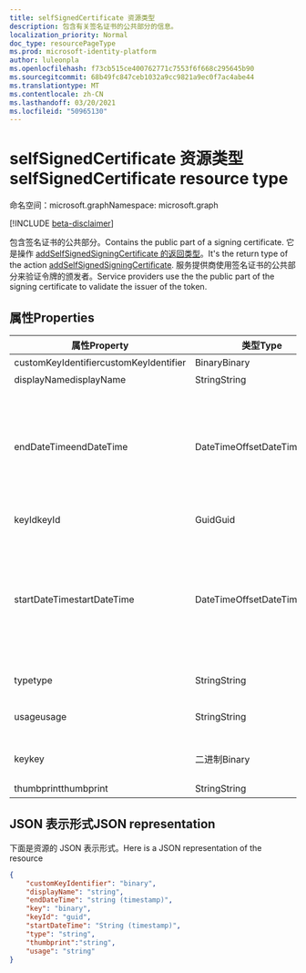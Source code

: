 ```yaml
---
title: selfSignedCertificate 资源类型
description: 包含有关签名证书的公共部分的信息。
localization_priority: Normal
doc_type: resourcePageType
ms.prod: microsoft-identity-platform
author: luleonpla
ms.openlocfilehash: f73cb515ce400762771c7553f6f668c295645b90
ms.sourcegitcommit: 68b49fc847ceb1032a9cc9821a9ec0f7ac4abe44
ms.translationtype: MT
ms.contentlocale: zh-CN
ms.lasthandoff: 03/20/2021
ms.locfileid: "50965130"
---
```

# <a name="selfsignedcertificate-resource-type"></a><span data-ttu-id="18c61-103">selfSignedCertificate 资源类型</span><span class="sxs-lookup"><span data-stu-id="18c61-103">selfSignedCertificate resource type</span></span>

<span data-ttu-id="18c61-104">命名空间：microsoft.graph</span><span class="sxs-lookup"><span data-stu-id="18c61-104">Namespace: microsoft.graph</span></span>

[!INCLUDE [beta-disclaimer](../../includes/beta-disclaimer.md)]

<span data-ttu-id="18c61-105">包含签名证书的公共部分。</span><span class="sxs-lookup"><span data-stu-id="18c61-105">Contains the public part of a signing certificate.</span></span> <span data-ttu-id="18c61-106">它是操作 [addSelfSignedSigningCertificate 的返回类型](../api/serviceprincipal-addtokensigningcertificate.md)。</span><span class="sxs-lookup"><span data-stu-id="18c61-106">It's the return type of the action [addSelfSignedSigningCertificate](../api/serviceprincipal-addtokensigningcertificate.md).</span></span> <span data-ttu-id="18c61-107">服务提供商使用签名证书的公共部分来验证令牌的颁发者。</span><span class="sxs-lookup"><span data-stu-id="18c61-107">Service providers use the the public part of the signing certificate to validate the issuer of the token.</span></span>

## <a name="properties"></a><span data-ttu-id="18c61-108">属性</span><span class="sxs-lookup"><span data-stu-id="18c61-108">Properties</span></span>
<span data-ttu-id="18c61-109">属性</span><span class="sxs-lookup"><span data-stu-id="18c61-109">Property</span></span>|<span data-ttu-id="18c61-110">类型</span><span class="sxs-lookup"><span data-stu-id="18c61-110">Type</span></span>|<span data-ttu-id="18c61-111">说明</span><span class="sxs-lookup"><span data-stu-id="18c61-111">Description</span></span>
----|--|---
|<span data-ttu-id="18c61-112">customKeyIdentifier</span><span class="sxs-lookup"><span data-stu-id="18c61-112">customKeyIdentifier</span></span>|<span data-ttu-id="18c61-113">Binary</span><span class="sxs-lookup"><span data-stu-id="18c61-113">Binary</span></span>| <span data-ttu-id="18c61-114">自定义密钥标识符</span><span class="sxs-lookup"><span data-stu-id="18c61-114">Custom key identifier</span></span> |
| <span data-ttu-id="18c61-115">displayName</span><span class="sxs-lookup"><span data-stu-id="18c61-115">displayName</span></span> | <span data-ttu-id="18c61-116">String</span><span class="sxs-lookup"><span data-stu-id="18c61-116">String</span></span> | <span data-ttu-id="18c61-117">密钥的友好名称。</span><span class="sxs-lookup"><span data-stu-id="18c61-117">The friendly name for the key.</span></span> |
|<span data-ttu-id="18c61-118">endDateTime</span><span class="sxs-lookup"><span data-stu-id="18c61-118">endDateTime</span></span>|<span data-ttu-id="18c61-119">DateTimeOffset</span><span class="sxs-lookup"><span data-stu-id="18c61-119">DateTimeOffset</span></span>|<span data-ttu-id="18c61-120">凭据过期的日期和时间。时间戳类型表示使用 ISO 8601 格式的日期和时间信息，并且始终采用 UTC 时间。</span><span class="sxs-lookup"><span data-stu-id="18c61-120">The date and time at which the credential expires.The Timestamp type represents date and time information using ISO 8601 format and is always in UTC time.</span></span> <span data-ttu-id="18c61-121">例如，2014 年 1 月 1 日午夜 UTC 如下所示："2014-01-01T00：00：00Z"。</span><span class="sxs-lookup"><span data-stu-id="18c61-121">For example, midnight UTC on Jan 1, 2014 would look like this: "2014-01-01T00:00:00Z".</span></span> |
|<span data-ttu-id="18c61-122">keyId</span><span class="sxs-lookup"><span data-stu-id="18c61-122">keyId</span></span>|<span data-ttu-id="18c61-123">Guid</span><span class="sxs-lookup"><span data-stu-id="18c61-123">Guid</span></span>|<span data-ttu-id="18c61-124">该密钥 (GUID) 标识符。</span><span class="sxs-lookup"><span data-stu-id="18c61-124">The unique identifier (GUID) for the key.</span></span>|
|<span data-ttu-id="18c61-125">startDateTime</span><span class="sxs-lookup"><span data-stu-id="18c61-125">startDateTime</span></span>|<span data-ttu-id="18c61-126">DateTimeOffset</span><span class="sxs-lookup"><span data-stu-id="18c61-126">DateTimeOffset</span></span>|<span data-ttu-id="18c61-127">凭据生效的日期和时间。时间戳类型表示使用 ISO 8601 格式的日期和时间信息，并且始终采用 UTC 时间。</span><span class="sxs-lookup"><span data-stu-id="18c61-127">The date and time at which the credential becomes valid.The Timestamp type represents date and time information using ISO 8601 format and is always in UTC time.</span></span> <span data-ttu-id="18c61-128">例如，2014 年 1 月 1 日午夜 UTC 如下所示："2014-01-01T00：00：00Z"。</span><span class="sxs-lookup"><span data-stu-id="18c61-128">For example, midnight UTC on Jan 1, 2014 would look like this: "2014-01-01T00:00:00Z".</span></span> |
|<span data-ttu-id="18c61-129">type</span><span class="sxs-lookup"><span data-stu-id="18c61-129">type</span></span>|<span data-ttu-id="18c61-130">String</span><span class="sxs-lookup"><span data-stu-id="18c61-130">String</span></span>|<span data-ttu-id="18c61-131">密钥凭据的类型。</span><span class="sxs-lookup"><span data-stu-id="18c61-131">The type of key credential.</span></span> <span data-ttu-id="18c61-132">"AsymmetricX509Cert"。</span><span class="sxs-lookup"><span data-stu-id="18c61-132">"AsymmetricX509Cert".</span></span>|
|<span data-ttu-id="18c61-133">usage</span><span class="sxs-lookup"><span data-stu-id="18c61-133">usage</span></span>|<span data-ttu-id="18c61-134">String</span><span class="sxs-lookup"><span data-stu-id="18c61-134">String</span></span>|<span data-ttu-id="18c61-135">一个描述密钥的用途的字符串。</span><span class="sxs-lookup"><span data-stu-id="18c61-135">A string that describes the purpose for which the key can be used.</span></span> <span data-ttu-id="18c61-136">例如，"Verify"。</span><span class="sxs-lookup"><span data-stu-id="18c61-136">For example, "Verify".</span></span>|
|<span data-ttu-id="18c61-137">key</span><span class="sxs-lookup"><span data-stu-id="18c61-137">key</span></span>|<span data-ttu-id="18c61-138">二进制</span><span class="sxs-lookup"><span data-stu-id="18c61-138">Binary</span></span>| <span data-ttu-id="18c61-139">密钥凭据的值。</span><span class="sxs-lookup"><span data-stu-id="18c61-139">The value for the key credential.</span></span> <span data-ttu-id="18c61-140">应为 Base64 编码的值。</span><span class="sxs-lookup"><span data-stu-id="18c61-140">Should be a base-64 encoded value.</span></span> |
|<span data-ttu-id="18c61-141">thumbprint</span><span class="sxs-lookup"><span data-stu-id="18c61-141">thumbprint</span></span>| <span data-ttu-id="18c61-142">String</span><span class="sxs-lookup"><span data-stu-id="18c61-142">String</span></span> | <span data-ttu-id="18c61-143">键的指纹值。</span><span class="sxs-lookup"><span data-stu-id="18c61-143">The thumbprint value for the key.</span></span>|

## <a name="json-representation"></a><span data-ttu-id="18c61-144">JSON 表示形式</span><span class="sxs-lookup"><span data-stu-id="18c61-144">JSON representation</span></span>

<span data-ttu-id="18c61-145">下面是资源的 JSON 表示形式。</span><span class="sxs-lookup"><span data-stu-id="18c61-145">Here is a JSON representation of the resource</span></span>

<!-- {
  "blockType": "resource",
  "optionalProperties": [

  ],
  "@odata.type": "microsoft.graph.selfSignedCertificate"
}-->

```json
{
    "customKeyIdentifier": "binary",
    "displayName": "string",
    "endDateTime": "string (timestamp)",
    "key": "binary",
    "keyId": "guid",
    "startDateTime": "String (timestamp)",
    "type": "string",
    "thumbprint":"string",
    "usage": "string"
}

```

<!-- uuid: 8fcb5dbc-d5aa-4681-8e31-b001d5168d79
2015-10-25 14:57:30 UTC -->
<!--
{
  "type": "#page.annotation",
  "description": "selfSignedCertificate resource",
  "keywords": "",
  "section": "documentation",
  "tocPath": "",
  "suppressions": []
}
-->

